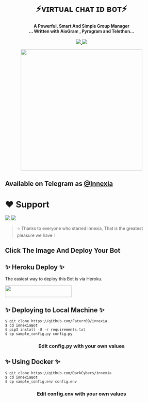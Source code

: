 <h1 align="center"><b> ⚡ᴠɪʀᴛᴜᴀʟ ᴄʜᴀᴛ ɪᴅ ʙᴏᴛ⚡ </b></h1>

<h4 align="center">A Powerful, Smart And Simple Group Manager <br> ... Written with AioGram , Pyrogram and Telethon...</h4>
<p align='center'>
  <a href="https://www.python.org/" alt="made-with-python"> <img src="https://img.shields.io/badge/Made%20with-Python-1f425f.svg?style=flat-square&logo=python&color=blue" /> </a>
  <a href="https://github.com/DarkCybers/innexia/graphs/commit-activity" alt="Maintenance"> <img src="https://img.shields.io/badge/Maintained%3F-yes-green.svg?style=flat-square" /> </a>
</p>

<p align="center"><a href="http://t.me/VCID_bot"><img src="(https://telegra.ph/file/d0182ae1f56a47ab595b5.jpg)" width="400"></a></p>

## Available on Telegram as [@Innexia](https://t.me/innexiaBot)

# ❤️ Support
<a href="https://t.me/SiderzBot"><img src="https://img.shields.io/badge/Join-Telegram%20Channel-red.svg?logo=Telegram"></a>
<a href="t.me/SiderzChat"><img src="https://img.shields.io/badge/Join-Telegram%20Group-blue.svg?logo=telegram"></a>


> ⭐️ Thanks to everyone who starred Innexia, That is the greatest pleasure we have !

## Click The Image And Deploy Your Bot

## ✨ Heroku Deploy ✨
The easiest way to deploy this Bot is via Heroku.

<p align="left"><a href="https://heroku.com/deploy?template=https://github.com/Faturr09"> <img src="https://img.shields.io/badge/Deploy%20To%20Heroku-black?style=for-the-badge&logo=heroku" width="220" height="38.45"/></a></p>

## ✨ Deploying to Local Machine ✨

```console
$ git clone https://github.com/Faturr09/innexia
$ cd innexiaBot
$ pip3 install -U -r requirements.txt
$ cp sample_config.py config.py
```
 <h3 align="center"> 
    Edit <b>config.py</b> with your own values
</h3>

## ✨ Using Docker ✨

```console
$ git clone https://github.com/DarkCybers/innexia
$ cd innexiaBot
$ cp sample_config.env config.env
```

<h3 align="center"> 
    Edit <b> config.env </b> with your own values
</h3>


